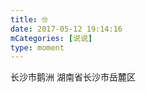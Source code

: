 ```yaml
---
title: 🤓
date: 2017-05-12 19:14:16
mCategories: [说说]
type: moment
---
```


<div id="pics-20170512191416"></div>

<script>
var data = [
    {"link": "2017-05-12_000001.jpeg", "type": "shuoshuo"}
];
picsRender(data, "pics-20170512191416");
</script>

长沙市鹅洲
湖南省长沙市岳麓区

